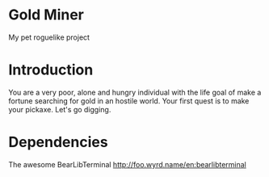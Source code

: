 # Gold Miner

My pet roguelike project

# Introduction

You are a very poor, alone and hungry individual with the life goal of make a fortune searching for gold in an hostile
world. Your first quest is to make your pickaxe. Let's go digging.

# Dependencies

The awesome BearLibTerminal http://foo.wyrd.name/en:bearlibterminal


